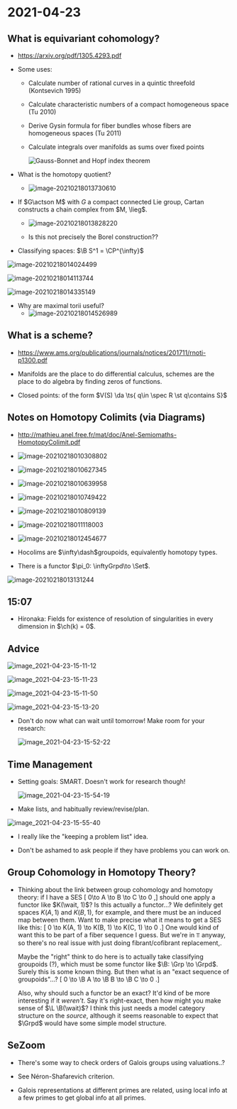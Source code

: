 # 2021-04-23

## What is equivariant cohomology?

- <https://arxiv.org/pdf/1305.4293.pdf>

- Some uses:

  - Calculate number of rational curves in a quintic threefold (Kontsevich 1995)
  - Calculate characteristic numbers of a compact homogeneous space (Tu 2010)
  - Derive Gysin formula for fiber bundles whose fibers are homogeneous spaces (Tu 2011)
  - Calculate integrals over manifolds as sums over fixed points

    ![Gauss-Bonnet and Hopf index theorem](figures/image-20210218021511916.png)

- What is the homotopy quotient?
  
  - ![image-20210218013730610](figures/image-20210218013730610.png)

- If $G\actson M$ with $G$ a compact connected Lie group, Cartan constructs a chain complex from $M, \lieg$.

  - ![image-20210218013828220](figures/image-20210218013828220.png)

  - Is this not precisely the Borel construction??

- Classifying spaces: $\B S^1 = \CP^{\infty}$

![image-20210218014024499](figures/image-20210218014024499.png)

![image-20210218014113744](figures/image-20210218014113744.png)

![image-20210218014335149](figures/image-20210218014335149.png)

- Why are maximal torii useful?
  - ![image-20210218014526989](figures/image-20210218014526989.png)

## What is a scheme?

- <https://www.ams.org/publications/journals/notices/201711/rnoti-p1300.pdf>

- Manifolds are the place to do differential calculus, schemes are the place to do algebra by finding zeros of functions.

- Closed points: of the form $V(S) \da \ts{ q\in \spec R \st q\contains S}$


## Notes on Homotopy Colimits (via Diagrams)

- <http://mathieu.anel.free.fr/mat/doc/Anel-Semiomaths-HomotopyColimit.pdf>

- ![image-20210218010308802](figures/image-20210218010308802.png)

- ![image-20210218010627345](figures/image-20210218010627345.png)

- ![image-20210218010639958](figures/image-20210218010639958.png)

- ![image-20210218010749422](figures/image-20210218010749422.png)

- ![image-20210218010809139](figures/image-20210218010809139.png)

- ![image-20210218011118003](figures/image-20210218011118003.png)

- ![image-20210218012454677](figures/image-20210218012454677.png)

- Hocolims are $\infty\dash$groupoids, equivalently homotopy types.
- There is a functor $\pi_0: \inftyGrpd\to \Set$.

![image-20210218013131244](figures/image-20210218013131244.png)


## 15:07

- Hironaka: Fields for existence of resolution of singularities in every dimension in $\ch(k) = 0$.

## Advice

![image_2021-04-23-15-11-12](figures/image_2021-04-23-15-11-12.png)

![image_2021-04-23-15-11-23](figures/image_2021-04-23-15-11-23.png)

![image_2021-04-23-15-11-50](figures/image_2021-04-23-15-11-50.png)

![image_2021-04-23-15-13-20](figures/image_2021-04-23-15-13-20.png)

- Don't do now what can wait until tomorrow! 
Make room for your research:

  ![image_2021-04-23-15-52-22](figures/image_2021-04-23-15-52-22.png)

## Time Management

- Setting goals: SMART.
  Doesn't work for research though!

  ![image_2021-04-23-15-54-19](figures/image_2021-04-23-15-54-19.png)

- Make lists, and habitually review/revise/plan.

 ![image_2021-04-23-15-55-40](figures/image_2021-04-23-15-55-40.png) 

- I really like the "keeping a problem list" idea.

- Don't be ashamed to ask people if they have problems you can work on.

## Group Cohomology in Homotopy Theory?

- Thinking about the link between group cohomology and homotopy theory: if I have a SES 
\[
0\to A \to B \to C \to 0
,\]
  should one apply a functor like $K(\wait, 1)$?
  Is this actually a functor...?
  We definitely get spaces $K(A, 1)$ and $K(B, 1)$, for example, and there must be an induced map between them.
  Want to make precise what it means to get a SES like this:
  \[
  0 \to K(A, 1) \to K(B, 1) \to K(C, 1) \to 0
  .\]
  One would kind of want this to be part of a fiber sequence I guess.
  But we're in $\Top$ anyway, so there's no real issue with just doing fibrant/cofibrant replacement,.

  Maybe the "right" think to do here is to actually take classifying groupoids (?), which must be some functor like $\B: \Grp \to \Grpd$.
  Surely this is some known thing.
  But then what is an "exact sequence of groupoids"...?
  \[
  0 \to \B A \to \B B \to \B C \to 0
  .\]

  Also, why should such a functor be an exact? 
  It'd kind of be more interesting if it *weren't*.
  Say it's right-exact, then how might you make sense of $\L \B(\wait)$?
  I think this just needs a model category structure on the *source*, although it seems reasonable to expect that $\Grpd$ would have some simple model structure.


## SeZoom

- There's some way to check orders of Galois groups using valuations..?

- See Néron-Shafarevich criterion.

- Galois representations at different primes are related, using local info at a few primes to get global info at all primes.


